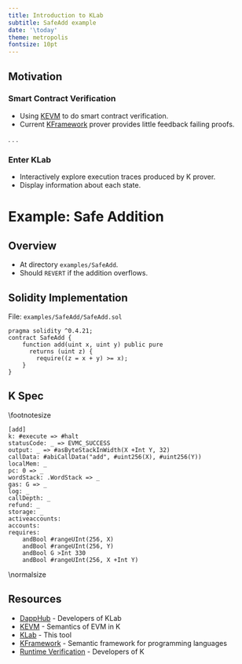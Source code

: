 ```yaml
---
title: Introduction to KLab
subtitle: SafeAdd example
date: '\today'
theme: metropolis
fontsize: 10pt
---
```


Motivation
----------

### Smart Contract Verification

-   Using [KEVM] to do smart contract verification.
-   Current [KFramework] prover provides little feedback failing proofs.

. . .

### Enter KLab

-   Interactively explore execution traces produced by K prover.
-   Display information about each state.

Example: Safe Addition
======================

Overview
--------

-   At directory `examples/SafeAdd`.
-   Should `REVERT` if the addition overflows.

Solidity Implementation
-----------------------

File: `examples/SafeAdd/SafeAdd.sol`

```solidity
pragma solidity ^0.4.21;
contract SafeAdd {
    function add(uint x, uint y) public pure
      returns (uint z) {
        require((z = x + y) >= x);
    }
}
```

K Spec
------

\footnotesize

```kini
[add]
k: #execute => #halt
statusCode: _ => EVMC_SUCCESS
output: _ => #asByteStackInWidth(X +Int Y, 32)
callData: #abiCallData("add", #uint256(X), #uint256(Y))
localMem: _
pc: 0 => _
wordStack: .WordStack => _
gas: G => _
log: _
callDepth: _
refund: _
storage: _
activeaccounts:
accounts:
requires:
    andBool #rangeUInt(256, X)
    andBool #rangeUInt(256, Y)
    andBool G >Int 330
    andBool #rangeUInt(256, X +Int Y)
```

\normalsize

Resources
---------

-   [DappHub] - Developers of KLab
-   [KEVM] - Semantics of EVM in K
-   [KLab] - This tool
-   [KFramework] - Semantic framework for programming languages
-   [Runtime Verification] - Developers of K

[DappHub]: <https://dapphub.com/>
[KEVM]: <https://github.com/kframework/evm-semantics>
[KLab]: <https://github.com/dapphub/klab>
[KFramework]: <https://github.com/kframework/k>
[Runtime Verification]: <https://runtimeverification.com>
